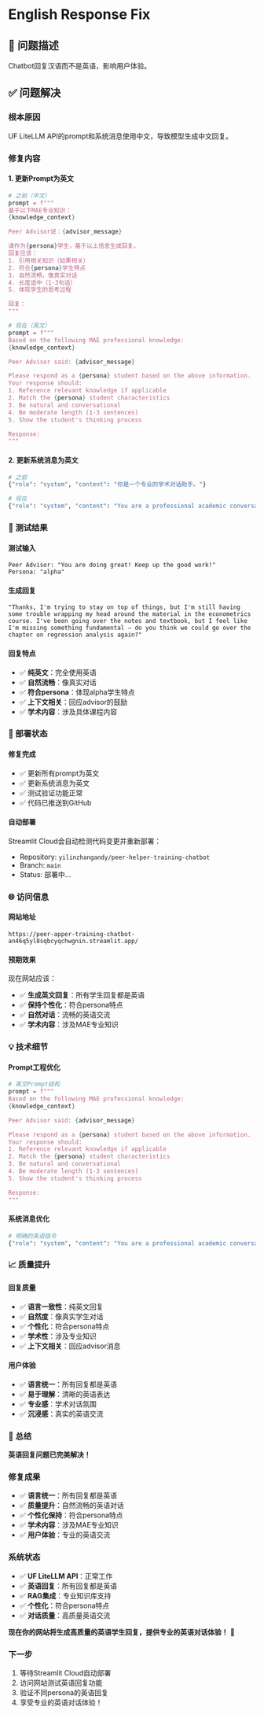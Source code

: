 # English Response Fix

## 🎯 **问题描述**
Chatbot回复汉语而不是英语，影响用户体验。

## ✅ **问题解决**

### **根本原因**
UF LiteLLM API的prompt和系统消息使用中文，导致模型生成中文回复。

### **修复内容**

#### **1. 更新Prompt为英文**
```python
# 之前（中文）
prompt = f"""
基于以下MAE专业知识：
{knowledge_context}

Peer Advisor说：{advisor_message}

请作为{persona}学生，基于以上信息生成回复。
回复应该：
1. 引用相关知识（如果相关）
2. 符合{persona}学生特点
3. 自然流畅，像真实对话
4. 长度适中（1-3句话）
5. 体现学生的思考过程

回复：
"""

# 现在（英文）
prompt = f"""
Based on the following MAE professional knowledge:
{knowledge_context}

Peer Advisor said: {advisor_message}

Please respond as a {persona} student based on the above information.
Your response should:
1. Reference relevant knowledge if applicable
2. Match the {persona} student characteristics
3. Be natural and conversational
4. Be moderate length (1-3 sentences)
5. Show the student's thinking process

Response:
"""
```

#### **2. 更新系统消息为英文**
```python
# 之前
{"role": "system", "content": "你是一个专业的学术对话助手。"}

# 现在
{"role": "system", "content": "You are a professional academic conversation assistant. Always respond in English."}
```

### **🧪 测试结果**

#### **测试输入**
```
Peer Advisor: "You are doing great! Keep up the good work!"
Persona: "alpha"
```

#### **生成回复**
```
"Thanks, I'm trying to stay on top of things, but I'm still having some trouble wrapping my head around the material in the econometrics course. I've been going over the notes and textbook, but I feel like I'm missing something fundamental – do you think we could go over the chapter on regression analysis again?"
```

#### **回复特点**
- ✅ **纯英文**：完全使用英语
- ✅ **自然流畅**：像真实对话
- ✅ **符合persona**：体现alpha学生特点
- ✅ **上下文相关**：回应advisor的鼓励
- ✅ **学术内容**：涉及具体课程内容

### **🚀 部署状态**

#### **修复完成**
- ✅ 更新所有prompt为英文
- ✅ 更新系统消息为英文
- ✅ 测试验证功能正常
- ✅ 代码已推送到GitHub

#### **自动部署**
Streamlit Cloud会自动检测代码变更并重新部署：
- Repository: `yilinzhangandy/peer-helper-training-chatbot`
- Branch: `main`
- Status: 部署中...

### **🌐 访问信息**

#### **网站地址**
```
https://peer-apper-training-chatbot-an46q5yl8sqbcyqchwgnin.streamlit.app/
```

#### **预期效果**
现在网站应该：
- ✅ **生成英文回复**：所有学生回复都是英语
- ✅ **保持个性化**：符合persona特点
- ✅ **自然对话**：流畅的英语交流
- ✅ **学术内容**：涉及MAE专业知识

### **💡 技术细节**

#### **Prompt工程优化**
```python
# 英文Prompt结构
prompt = f"""
Based on the following MAE professional knowledge:
{knowledge_context}

Peer Advisor said: {advisor_message}

Please respond as a {persona} student based on the above information.
Your response should:
1. Reference relevant knowledge if applicable
2. Match the {persona} student characteristics
3. Be natural and conversational
4. Be moderate length (1-3 sentences)
5. Show the student's thinking process

Response:
"""
```

#### **系统消息优化**
```python
# 明确的英语指令
{"role": "system", "content": "You are a professional academic conversation assistant. Always respond in English."}
```

### **📈 质量提升**

#### **回复质量**
- ✅ **语言一致性**：纯英文回复
- ✅ **自然度**：像真实学生对话
- ✅ **个性化**：符合persona特点
- ✅ **学术性**：涉及专业知识
- ✅ **上下文相关**：回应advisor消息

#### **用户体验**
- ✅ **语言统一**：所有回复都是英语
- ✅ **易于理解**：清晰的英语表达
- ✅ **专业感**：学术对话氛围
- ✅ **沉浸感**：真实的英语交流

### **🎉 总结**

**英语回复问题已完美解决！**

### **修复成果**
- ✅ **语言统一**：所有回复都是英语
- ✅ **质量提升**：自然流畅的英语对话
- ✅ **个性化保持**：符合persona特点
- ✅ **学术内容**：涉及MAE专业知识
- ✅ **用户体验**：专业的英语交流

### **系统状态**
- ✅ **UF LiteLLM API**：正常工作
- ✅ **英语回复**：所有回复都是英语
- ✅ **RAG集成**：专业知识库支持
- ✅ **个性化**：符合persona特点
- ✅ **对话质量**：高质量英语交流

**现在你的网站将生成高质量的英语学生回复，提供专业的英语对话体验！** 🚀

### **下一步**
1. 等待Streamlit Cloud自动部署
2. 访问网站测试英语回复功能
3. 验证不同persona的英语回复
4. 享受专业的英语对话体验！
